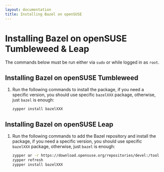 ```yaml
---
layout: documentation
title: Installing Bazel on openSUSE
---
```


# Installing Bazel on openSUSE Tumbleweed & Leap

The commands below must be run either via `sudo` or while logged in as `root`.

## Installing Bazel on openSUSE Tumbleweed

1. Run the following commands to install the package, if you need a specific 
    version, you should use specific `bazelXXX` package, otherwise, just `bazel` 
    is enough:

    ```bash
    zypper install bazelXXX
    ```

## Installing Bazel on openSUSE Leap

1. Run the following commands to add the Bazel repository and install the
    package, if you need a specific version, you should use specific `bazelXXX` 
    package, otherwise, just `bazel` is enough:

    ```bash
    zypper ar -r https://download.opensuse.org/repositories/devel:/tools:/building/openSUSE_Leap_15.1/devel:tools:building.repo
    zypper refresh
    zypper install bazelXXX
    ```
